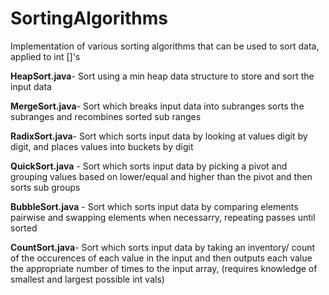 # SortingAlgorithms
Implementation of various sorting algorithms that can be used to sort data, applied to int []'s

**HeapSort.java**-    Sort using a min heap data structure to store and sort the input data

**MergeSort.java**-   Sort which breaks input data into subranges sorts the subranges and recombines sorted sub ranges

**RadixSort.java**-   Sort which sorts input data by looking at values digit by digit, and places values into buckets by digit

**QuickSort.java** -  Sort which sorts input data by picking a pivot and grouping values based on lower/equal and higher than the pivot and then sorts sub groups  

**BubbleSort.java** - Sort which sorts input data by comparing elements pairwise and swapping elements when necessarry, repeating passes until sorted

**CountSort.java**-   Sort which sorts input data by taking an inventory/ count of the occurences of each value in the input and then outputs each value the appropriate number of times to the input array, (requires knowledge of smallest and largest possible int vals)
